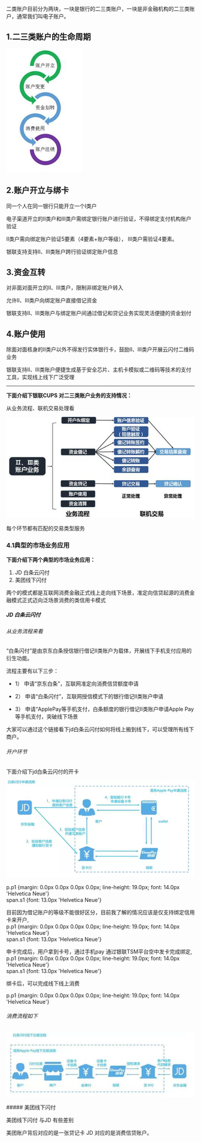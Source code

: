 二类账户目前分为两块，一块是银行的二三类账户，一块是非金融机构的二三类账户，通常我们叫电子账户。

## 1.二三类账户的生命周期

![](/assets/二三类账户生命周期.png)

## 2.账户开立与绑卡

同一个人在同一银行只能开立一个Ⅰ类户

电子渠道开立的Ⅱ类户和Ⅲ类户需绑定银行账户进行验证，不得绑定支付机构账户验证

Ⅱ类户需向绑定账户验证5要素（4要素+账户等级）， Ⅲ类户需验证4要素。

银联支持支持Ⅱ、Ⅲ类账户跨行验证绑定账户信息

## 3.资金互转

对非面对面开立的Ⅱ、Ⅲ类户，限制非绑定账户转入

允许Ⅱ、Ⅲ类户向绑定账户直接借记资金

银联支持Ⅱ、Ⅲ类账户与绑定账户间通过借记和贷记业务实现灵活便捷的资金划付

## 4.账户使用

除面对面核身的Ⅱ类户以外不得发行实体银行卡，鼓励Ⅱ、Ⅲ类户开展云闪付二维码业务

银联支持Ⅱ、Ⅲ类账户便捷生成基于安全芯片、主机卡模拟或二维码等技术的支付工具，实现线上线下广泛受理

---

**下面介绍下银联CUPS 对二三类账户业务的支持情况：**

从业务流程、联机交易处理看

![](/assets/account_biz.png)

每个环节都有匹配的交易类型服务

### 4.1**典型的市场业务应用**

**下面介绍下两个典型的市场业务应用：**

1. JD 白条云闪付 
2. 美团线下闪付

两个的模式都是互联网消费金融正式线上走向线下场景，准定向信贷起源的消费金融模式正式迈向泛场景消费的类信用卡模式

##### JD 白条云闪付

###### 从业务流程来看

“白条闪付”是由京东白条授信银行借记Ⅱ类账户为载体，开展线下手机支付应用的衍生功能。

流程主要有以下三步：

* 1） 申请“京东白条”，互联网准定向消费信贷额度申请

* 2） 申请“白条闪付”，互联网授信模式下的银行借记Ⅱ类账户申请

* 3） 申请“ApplePay等手机支付，白条额度的银行借记Ⅱ类账户申请Apple Pay等手机支付，突破线下场景

大家可以通过这个链接看下jd白条云闪付如何将线上搬到线下，可以受理所有线下商户。

###### 开户环节

下面介绍下jd白条云闪付的开卡

![](/assets/jd_bt_os_pay_openacc.png)

p.p1 {margin: 0.0px 0.0px 0.0px 0.0px; line-height: 19.0px; font: 14.0px 'Helvetica Neue'}  
span.s1 {font: 13.0px 'Helvetica Neue'}

目前因为借记账户的等级不能很好区分，目前我了解的情况应该是仅支持绑定信用卡来开户,  
p.p1 {margin: 0.0px 0.0px 0.0px 0.0px; line-height: 19.0px; font: 14.0px 'Helvetica Neue'}  
span.s1 {font: 13.0px 'Helvetica Neue'}

申卡完成后，用户拿到卡号，通过手机pay 通过银联TSM平台空中发卡完成绑定,  
p.p1 {margin: 0.0px 0.0px 0.0px 0.0px; line-height: 19.0px; font: 14.0px 'Helvetica Neue'}  
span.s1 {font: 13.0px 'Helvetica Neue'}

绑卡后，可以完成线下线上消费

p.p1 {margin: 0.0px 0.0px 0.0px 0.0px; line-height: 19.0px; font: 14.0px 'Helvetica Neue'}

###### 消费流程如下

![](/assets/jd_bt_consume.jpeg)

  
\#\#\#\#\# 美团线下闪付

美团线下闪付 与JD 有些差别

美团账户背后对应的是一张贷记卡 JD 对应的是消费信贷账户。

